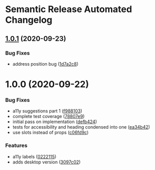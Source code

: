 # Semantic Release Automated Changelog

## [1.0.1](https://github.com/AlaskaAirlines/auro-dialog/compare/v1.0.0...v1.0.1) (2020-09-23)


### Bug Fixes

* address position bug ([1d7a2c8](https://github.com/AlaskaAirlines/auro-dialog/commit/1d7a2c88096653d70bcab30556fe1213ff77a7a8))

# 1.0.0 (2020-09-22)


### Bug Fixes

* a11y suggestions part 1 ([f988103](https://github.com/AlaskaAirlines/auro-dialog/commit/f988103006bf0d05e4acf684f8ca522179a6c318))
* complete test coverage ([78807e9](https://github.com/AlaskaAirlines/auro-dialog/commit/78807e9f256e0fc7a17a2454aa1e85024cfc38ac))
* initial pass on implementation ([defb424](https://github.com/AlaskaAirlines/auro-dialog/commit/defb424b1ea7668abee19327f3108c3c324535f5))
* tests for accessibility and heading condensed into one ([ea34b42](https://github.com/AlaskaAirlines/auro-dialog/commit/ea34b42d04b68a5960dbbaf48ead7a4a4a3efc43))
* use slots instead of props ([c06fd9c](https://github.com/AlaskaAirlines/auro-dialog/commit/c06fd9c6833f1674d4482a81760a409fcd7ef0a8))


### Features

* a11y labels ([0222115](https://github.com/AlaskaAirlines/auro-dialog/commit/0222115de0146cb00eac714c74dacc37d0b0b4d5))
* adds desktop version ([3097c02](https://github.com/AlaskaAirlines/auro-dialog/commit/3097c025cddec5b458218a297a92d68fae98faf9))
